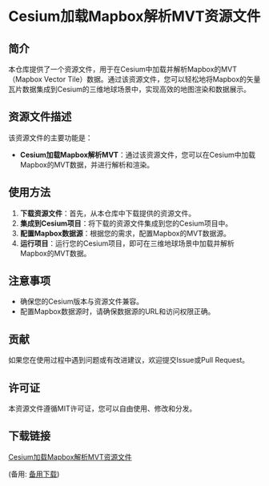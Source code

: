 # Cesium加载Mapbox解析MVT资源文件

## 简介

本仓库提供了一个资源文件，用于在Cesium中加载并解析Mapbox的MVT（Mapbox Vector Tile）数据。通过该资源文件，您可以轻松地将Mapbox的矢量瓦片数据集成到Cesium的三维地球场景中，实现高效的地图渲染和数据展示。

## 资源文件描述

该资源文件的主要功能是：

- **Cesium加载Mapbox解析MVT**：通过该资源文件，您可以在Cesium中加载Mapbox的MVT数据，并进行解析和渲染。

## 使用方法

1. **下载资源文件**：首先，从本仓库中下载提供的资源文件。
2. **集成到Cesium项目**：将下载的资源文件集成到您的Cesium项目中。
3. **配置Mapbox数据源**：根据您的需求，配置Mapbox的MVT数据源。
4. **运行项目**：运行您的Cesium项目，即可在三维地球场景中加载并解析Mapbox的MVT数据。

## 注意事项

- 确保您的Cesium版本与资源文件兼容。
- 配置Mapbox数据源时，请确保数据源的URL和访问权限正确。

## 贡献

如果您在使用过程中遇到问题或有改进建议，欢迎提交Issue或Pull Request。

## 许可证

本资源文件遵循MIT许可证，您可以自由使用、修改和分发。

## 下载链接
[Cesium加载Mapbox解析MVT资源文件](https://pan.quark.cn/s/d23f7e742b74) 

(备用: [备用下载](https://pan.baidu.com/s/1JYmZD2EPpgxQC02vouWKdg?pwd=1234))
